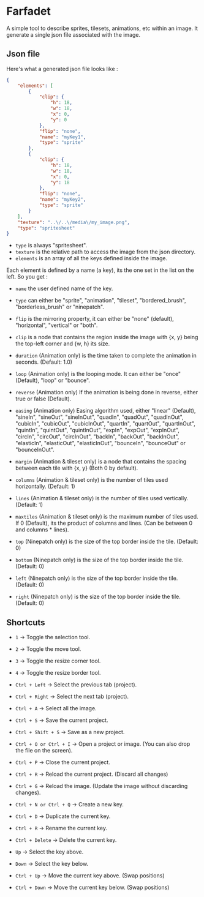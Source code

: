 # Farfadet

A simple tool to describe sprites, tilesets, animations, etc within an image.
It generate a single json file associated with the image.

## Json file

Here's what a generated json file looks like :

```json
{
    "elements": [
        {
            "clip": {
                "h": 18,
                "w": 18,
                "x": 0,
                "y": 0
            },
            "flip": "none",
            "name": "myKey1",
            "type": "sprite"
        },
        {
            "clip": {
                "h": 18,
                "w": 18,
                "x": 0,
                "y": 18
            },
            "flip": "none",
            "name": "myKey2",
            "type": "sprite"
        }
    ],
    "texture": "..\/..\/media\/my_image.png",
    "type": "spritesheet"
}
```

* `type` is always "spritesheet".
* `texture` is the relative path to access the image from the json directory.
* `elements` is an array of all the keys defined inside the image.

Each element is defined by a name (a key), its the one set in the list on the left.
So you get :
* `name` the user defined name of the key.
* `type` can either be "sprite", "animation", "tileset", "bordered_brush", "borderless_brush" or "ninepatch".
* `flip` is the mirroring property, it can either be "none" (default), "horizontal", "vertical" or "both".
* `clip` is a node that contains the region inside the image with {x, y} being the top-left corner and {w, h} its size.

* `duration` (Animation only) is the time taken to complete the animation in seconds. (Default: 1.0)
* `loop` (Animation only) is the looping mode. It can either be "once" (Default), "loop" or "bounce".
* `reverse` (Animation only) If the animation is being done in reverse, either true or false (Default).
* `easing` (Animation only) Easing algorithm used, either "linear" (Default), "sineIn", "sineOut", "sineInOut", "quadIn", "quadOut", "quadInOut", "cubicIn", "cubicOut", "cubicInOut", "quartIn", "quartOut", "quartInOut", "quintIn", "quintOut", "quintInOut", "expIn", "expOut", "expInOut", "circIn", "circOut", "circInOut", "backIn", "backOut", "backInOut", "elasticIn", "elasticOut", "elasticInOut", "bounceIn", "bounceOut" or "bounceInOut".

* `margin` (Animation & tileset only) is a node that contains the spacing between each tile with {x, y} (Both 0 by default).

* `columns` (Animation & tileset only) is the number of tiles used horizontally. (Default: 1)
* `lines` (Animation & tileset only) is the number of tiles used vertically. (Default: 1)
* `maxtiles` (Animation & tileset only) is the maximum number of tiles used. If 0 (Default), its the product of columns and lines. (Can be between 0 and columns * lines).

* `top` (Ninepatch only) is the size of the top border inside the tile. (Default: 0)
* `bottom` (Ninepatch only) is the size of the top border inside the tile. (Default: 0)
* `left` (Ninepatch only) is the size of the top border inside the tile. (Default: 0)
* `right` (Ninepatch only) is the size of the top border inside the tile. (Default: 0)

## Shortcuts

* `1` -> Toggle the selection tool.
* `2` -> Toggle the move tool.
* `3` -> Toggle the resize corner tool.
* `4` -> Toggle the resize border tool.

* `Ctrl + Left` -> Select the previous tab (project).
* `Ctrl + Right` -> Select the next tab (project).

* `Ctrl + A` -> Select all the image.
* `Ctrl + S` -> Save the current project.
* `Ctrl + Shift + S` -> Save as a new project.
* `Ctrl + O or Ctrl + I` -> Open a project or image. (You can also drop the file on the screen).
* `Ctrl + P` -> Close the current project.
* `Ctrl + R` -> Reload the current project. (Discard all changes)
* `Ctrl + G` -> Reload the image. (Update the image without discarding changes).

* `Ctrl + N or Ctrl + Q` -> Create a new key.
* `Ctrl + D` -> Duplicate the current key.
* `Ctrl + R` -> Rename the current key.
* `Ctrl + Delete` -> Delete the current key.

* `Up` -> Select the key above.
* `Down` -> Select the key below.
* `Ctrl + Up` -> Move the current key above. (Swap positions)
* `Ctrl + Down` -> Move the current key below. (Swap positions)


